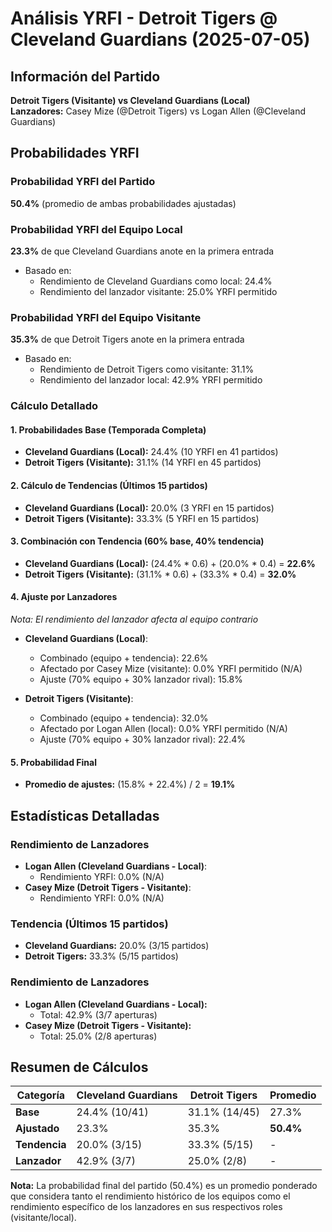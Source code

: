 # Análisis YRFI - Detroit Tigers @ Cleveland Guardians (2025-07-05)

## Información del Partido
**Detroit Tigers (Visitante) vs Cleveland Guardians (Local)**  
**Lanzadores:** Casey Mize (@Detroit Tigers) vs Logan Allen (@Cleveland Guardians)

## Probabilidades YRFI

### Probabilidad YRFI del Partido
**50.4%** (promedio de ambas probabilidades ajustadas)

### Probabilidad YRFI del Equipo Local
**23.3%** de que Cleveland Guardians anote en la primera entrada
- Basado en:
  - Rendimiento de Cleveland Guardians como local: 24.4%
  - Rendimiento del lanzador visitante: 25.0% YRFI permitido

### Probabilidad YRFI del Equipo Visitante
**35.3%** de que Detroit Tigers anote en la primera entrada
- Basado en:
  - Rendimiento de Detroit Tigers como visitante: 31.1%
  - Rendimiento del lanzador local: 42.9% YRFI permitido

### Cálculo Detallado

#### 1. Probabilidades Base (Temporada Completa)
- **Cleveland Guardians (Local):** 24.4% (10 YRFI en 41 partidos)
- **Detroit Tigers (Visitante):** 31.1% (14 YRFI en 45 partidos)

#### 2. Cálculo de Tendencias (Últimos 15 partidos)
- **Cleveland Guardians (Local):** 20.0% (3 YRFI en 15 partidos)
- **Detroit Tigers (Visitante):** 33.3% (5 YRFI en 15 partidos)

#### 3. Combinación con Tendencia (60% base, 40% tendencia)
- **Cleveland Guardians (Local):** (24.4% * 0.6) + (20.0% * 0.4) = **22.6%**
- **Detroit Tigers (Visitante):** (31.1% * 0.6) + (33.3% * 0.4) = **32.0%**

#### 4. Ajuste por Lanzadores
*Nota: El rendimiento del lanzador afecta al equipo contrario*

- **Cleveland Guardians (Local)**:
  - Combinado (equipo + tendencia): 22.6%
  - Afectado por Casey Mize (visitante): 0.0% YRFI permitido (N/A)
  - Ajuste (70% equipo + 30% lanzador rival): 15.8%

- **Detroit Tigers (Visitante)**:
  - Combinado (equipo + tendencia): 32.0%
  - Afectado por Logan Allen (local): 0.0% YRFI permitido (N/A)
  - Ajuste (70% equipo + 30% lanzador rival): 22.4%

#### 5. Probabilidad Final
- **Promedio de ajustes:** (15.8% + 22.4%) / 2 = **19.1%**

## Estadísticas Detalladas


### Rendimiento de Lanzadores
- **Logan Allen (Cleveland Guardians - Local)**:
  - Rendimiento YRFI: 0.0% (N/A)
- **Casey Mize (Detroit Tigers - Visitante)**:
  - Rendimiento YRFI: 0.0% (N/A)
### Tendencia (Últimos 15 partidos)
- **Cleveland Guardians:** 20.0% (3/15 partidos)
- **Detroit Tigers:** 33.3% (5/15 partidos)

### Rendimiento de Lanzadores
- **Logan Allen (Cleveland Guardians - Local):**
  - Total: 42.9% (3/7 aperturas)
- **Casey Mize (Detroit Tigers - Visitante):**
  - Total: 25.0% (2/8 aperturas)

## Resumen de Cálculos
| Categoría | Cleveland Guardians  | Detroit Tigers       | Promedio |
|-----------|----------------------|----------------------|----------|
| **Base** | 24.4% (10/41) | 31.1% (14/45) | 27.3% |
| **Ajustado** | 23.3% | 35.3% | **50.4%** |
| **Tendencia** | 20.0% (3/15) | 33.3% (5/15) | - |
| **Lanzador** | 42.9% (3/7) | 25.0% (2/8) | - |

**Nota:** La probabilidad final del partido (50.4%) es un promedio ponderado que considera tanto el rendimiento histórico de los equipos como el rendimiento específico de los lanzadores en sus respectivos roles (visitante/local).